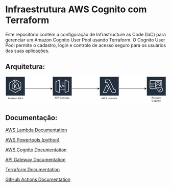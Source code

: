 <h1> Infraestrutura AWS Cognito com Terraform </h1>
Este repositório contém a configuração de Infrastructure as Code (IaC) para gerenciar um Amazon Cognito User Pool usando Terraform. O Cognito User Pool permite o cadastro, login e controle de acesso seguro para os usuários das suas aplicações.

## Arquitetura:

<img src="img/arquitetura.png">


## Documentação:
[AWS Lambda Documentation](https://aws.amazon.com/pt/pm/lambda/)

[AWS Powertools (python)](https://docs.powertools.aws.dev/lambda/python/latest/core/event_handler/api_gateway/)

[AWS Cognito Documentation](https://aws.amazon.com/pt/cognito/?nc2=type_a)

[API Gateway Documentation](https://aws.amazon.com/pt/api-gateway/?nc2=type_a)

[Terraform Documentation](https://registry.terraform.io/providers/hashicorp/aws/latest/docs)

[GitHub Actions Documentation](https://docs.github.com/pt/actions)